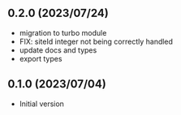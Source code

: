 ## 0.2.0 (2023/07/24)

- migration to turbo module
- FIX: siteId integer not being correctly handled
- update docs and types
- export types

## 0.1.0 (2023/07/04)

- Initial version
